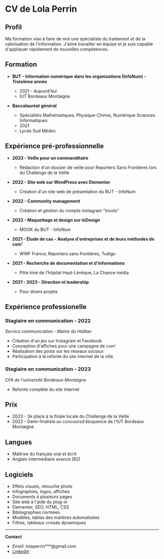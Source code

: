 # CV de Lola Perrin

## Profil
Ma formation vise à faire de moi une spécialiste du traitement et de la valorisation de l'information.
J'aime travailler en équipe et je suis capable d'appliquer rapidement de nouvelles compétences.

## Formation
- **BUT - Information numérique dans les organisations (InfoNum) - Troisième année**
  - 2021 - Aujourd'hui
  - IUT Bordeaux Montaigne

- **Baccalauréat général**
  - Spécialités Mathématiques, Physique-Chimie, Numérique Sciences Informatiques
  - 2021
  - Lycée Sud Médoc

## Expérience pré-professionnelle
- **2023 - Veille pour un commanditaire**
  - Rédaction d'un dossier de veille pour Reporters Sans Frontières lors du Challenge de la Veille      
- **2022 - Site web sur WordPress avec Elementor**
  - Création d'un site web de présentation du BUT - InfoNum  
    
- **2022 - Community management**
  - Création et gestion du compte instagram "Involo"
  
- **2022 - Maquettage et design sur InDesign**
  - MOOK du BUT - InfoNum
    
- **2021 -  Étude de cas - Analyse d'entreprises et de leurs méthodes de com'**
  - WWF France, Reporters sans frontières, Tudigo  
    
- **2021 - Recherche de documentation et d'informations**
  - Pôle kiné de l'hôpital Haut-Lévêque, La Chance média  
        
- **2021 - 2023 -  Direction et leadership**
  - Pour divers projets
 
  
## Expérience professionelle
### Stagiaire en communication - 2022
*Service communication - Mairie du Haillan*
- Création d'un jeu sur Instagram et Facebook
- Conception d'affiches pour une campagne de com'
- Réalisation des posts sur les réseaux sociaux
- Participation à la refonte du site internet de la ville

###  Stagiaire en communication - 2023
*CFA de l'université Bordeaux Montaigne*
- Refonte complète du site internet

## Prix
- 2023 - 3e place à la finale locale du Challenge de la Veille
- 2022 - Demi-finaliste au concoursd'éloquence de l'IUT Bordeaux Montaigne

## Langues
- Maîtrise du français oral et écrit
- Anglais intermédiaire avancé (B2)

## Logiciels
- Effets visuels, retouche photo
- Infographies, logos, affiches
- Documents à plusieurs pages
- Site web à l'aide du plug-in
- Elementor, SEO, HTML, CSS
- Bibliographies normées
- Modèles, tables des matières automatisées
- Filtres, tableaux croisés dynamiques

---

**Contact**
- *Email*: lolaperrin***@gmail.com
- [*Linkedin*](https://www.linkedin.com/in/perrin-lola/)
